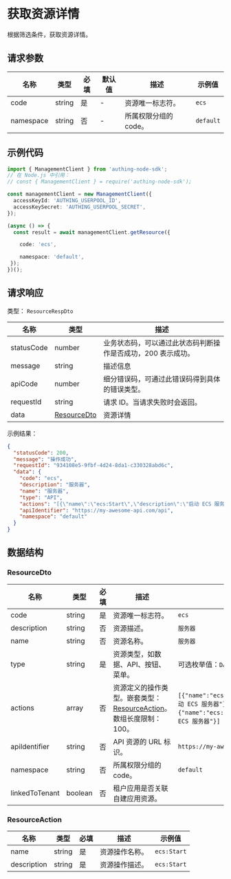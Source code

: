 # 获取资源详情

<!--
  警告⚠️：
  不要直接修改该文档，
  https://github.com/Authing/authing-docs-factory
  使用该项目进行生成
-->

<LastUpdated />

根据筛选条件，获取资源详情。

## 请求参数

| 名称 | 类型 | 必填 | 默认值 | 描述 | 示例值 |
| ---- | ---- | ---- | ---- | ---- | ---- |
| code | string  | 是 | - | 资源唯一标志符。  | `ecs` |
| namespace | string  | 否 | - | 所属权限分组的 code。  | `default` |


## 示例代码

```ts
import { ManagementClient } from 'authing-node-sdk';
// 在 Node.js 中引用：
// const { ManagementClient } = require('authing-node-sdk');

const managementClient = new ManagementClient({
  accessKeyId: 'AUTHING_USERPOOL_ID',
  accessKeySecret: 'AUTHING_USERPOOL_SECRET',
});

(async () => {
  const result = await managementClient.getResource({

    code: 'ecs',

    namespace: 'default',
 });
})();
```



## 请求响应

类型： `ResourceRespDto`

| 名称 | 类型 | 描述 |
| ---- | ---- | ---- |
| statusCode | number | 业务状态码，可以通过此状态码判断操作是否成功，200 表示成功。 |
| message | string | 描述信息 |
| apiCode | number | 细分错误码，可通过此错误码得到具体的错误类型。 |
| requestId | string | 请求 ID。当请求失败时会返回。 |
| data | <a href="#ResourceDto">ResourceDto</a> | 资源详情 |



示例结果：

```json
{
  "statusCode": 200,
  "message": "操作成功",
  "requestId": "934108e5-9fbf-4d24-8da1-c330328abd6c",
  "data": {
    "code": "ecs",
    "description": "服务器",
    "name": "服务器",
    "type": "API",
    "actions": "[{\"name\":\"ecs:Start\",\"description\":\"启动 ECS 服务器\"},{\"name\":\"ecs:Stop\",\"description\":\"停止 ECS 服务器\"}]",
    "apiIdentifier": "https://my-awesome-api.com/api",
    "namespace": "default"
  }
}
```

## 数据结构


### <a id="ResourceDto"></a> ResourceDto

| 名称 | 类型 | 必填 | 描述 | 示例值 |
| ---- |  ---- | ---- | ---- | ---- |
| code | string | 是 | 资源唯一标志符。  |  `ecs` |
| description | string | 否 | 资源描述。  |  `服务器` |
| name | string | 否 | 资源名称。  |  `服务器` |
| type | string | 是 | 资源类型，如数据、API、按钮、菜单。  | 可选枚举值：`DATA`,`API`,`MENU`,`BUTTON`,`UI` |
| actions | array | 否 | 资源定义的操作类型。嵌套类型：<a href="#ResourceAction">ResourceAction</a>。数组长度限制：100。  |  `[{"name":"ecs:Start","description":"启动 ECS 服务器"},{"name":"ecs:Stop","description":"停止 ECS 服务器"}]` |
| apiIdentifier | string | 否 | API 资源的 URL 标识。  |  `https://my-awesome-api.com/api` |
| namespace | string | 否 | 所属权限分组的 code。  |  `default` |
| linkedToTenant | boolean | 否 | 租户应用是否关联自建应用资源。  |  |


### <a id="ResourceAction"></a> ResourceAction

| 名称 | 类型 | 必填 | 描述 | 示例值 |
| ---- |  ---- | ---- | ---- | ---- |
| name | string | 是 | 资源操作名称。  |  `ecs:Start` |
| description | string | 是 | 资源操作描述。  |  `ecs:Start` |



